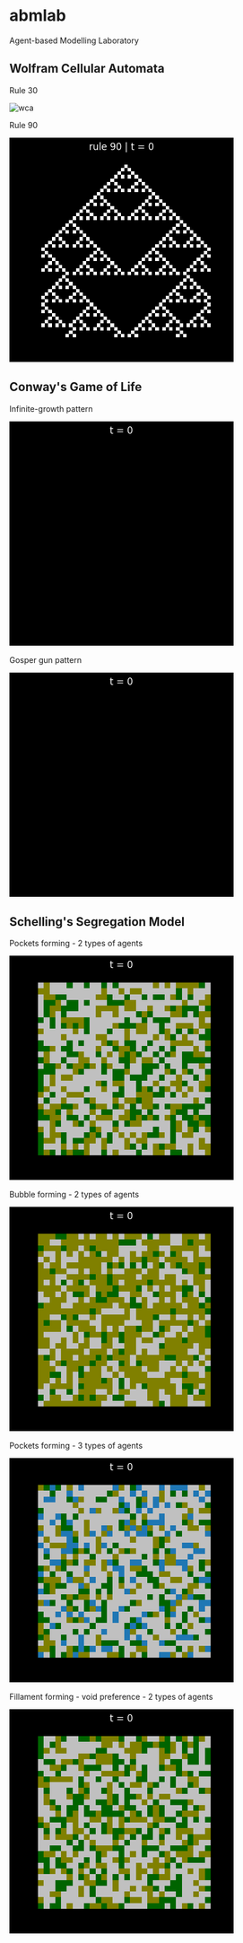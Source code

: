# abmlab
Agent-based Modelling Laboratory

## Wolfram Cellular Automata

Rule 30

![wca](https://github.com/ipo-exe/abmlab/blob/main/docs/wca_rule30.gif "wca")

Rule 90

![wca90](https://github.com/ipo-exe/abmlab/blob/main/docs/rule90.gif "wca90")

## Conway's Game of Life

Infinite-growth pattern

![cgl](https://github.com/ipo-exe/abmlab/blob/main/docs/cgl_infinite.gif "cgl")

Gosper gun pattern

![cgl](https://github.com/ipo-exe/abmlab/blob/main/docs/gosper.gif "cgl")

## Schelling's Segregation Model
Pockets forming - 2 types of agents

![ssm](https://github.com/ipo-exe/abmlab/blob/main/docs/pockets.gif "ssm")

Bubble forming - 2 types of agents

![ssm](https://github.com/ipo-exe/abmlab/blob/main/docs/bubble.gif "ssm")

Pockets forming - 3 types of agents

![ssm](https://github.com/ipo-exe/abmlab/blob/main/docs/agents3.gif "ssm")


Fillament forming - void preference - 2 types of agents

![ssm](https://github.com/ipo-exe/abmlab/blob/main/docs/fillament.gif "ssm")

